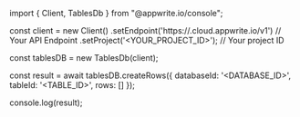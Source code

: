 import { Client, TablesDb } from "@appwrite.io/console";

const client = new Client()
    .setEndpoint('https://<REGION>.cloud.appwrite.io/v1') // Your API Endpoint
    .setProject('<YOUR_PROJECT_ID>'); // Your project ID

const tablesDB = new TablesDb(client);

const result = await tablesDB.createRows({
    databaseId: '<DATABASE_ID>',
    tableId: '<TABLE_ID>',
    rows: []
});

console.log(result);
